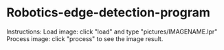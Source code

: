 # Robotics-edge-detection-program

Instructions: 
Load image: click "load" and type "pictures/IMAGENAME.lpr"
Process image: click "process" to see the image result.